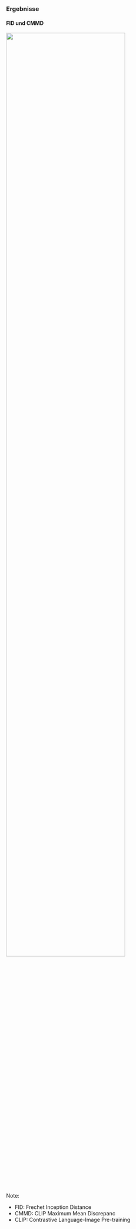 ### Ergebnisse

#### FID und CMMD

<img
  src="assets/results/fid_cmmd_plot.png"
  style="width: 80%"
  data-text="FID und CMMD"
/>

Note:

- FID: Frechet Inception Distance
- CMMD: CLIP Maximum Mean Discrepanc
- CLIP: Contrastive Language-Image Pre-training
